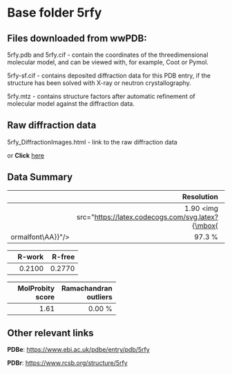 # Base folder 5rfy

## Files downloaded from wwPDB:

5rfy.pdb and 5rfy.cif - contain the coordinates of the threedimensional molecular model, and can be viewed with, for example, Coot or Pymol.

5rfy-sf.cif - contains deposited diffraction data for this PDB entry, if the structure has been solved with X-ray or neutron crystallography.

5rfy.mtz - contains structure factors after automatic refinement of molecular model against the diffraction data.

## Raw diffraction data

5rfy_DiffractionImages.html - link to the raw diffraction data 

or **Click** [here](https://zenodo.org/record/3731546) 

## Data Summary
|   | Resolution | Completeness| I/sigma |
|---|-------------:|----------------:|--------------:|
|   |1.90 <img src="https://latex.codecogs.com/svg.latex?{\mbox{
ormalfont\AA}}"/>|97.3  %|<img width=50/>3.600|

|   | **R-work**| **R-free**   
|---|-------------:|----------------:|           
||0.2100|0.2770|

|   |**MolProbity<br>score**| **Ramachandran<br>outliers** 
|---|-------------:|----------------:|
||1.61|0.00 %|

## Other relevant links 
**PDBe**:  https://www.ebi.ac.uk/pdbe/entry/pdb/5rfy
 
**PDBr**: https://www.rcsb.org/structure/5rfy 

